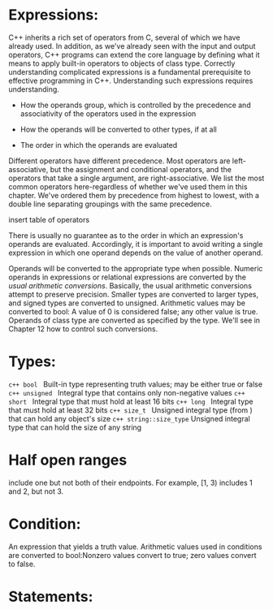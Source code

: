 # Expressions:
C++ inherits a rich set of operators from C, several of which we have already used. In addition, as we've already seen with the input and output operators, C++ programs can extend the core language by defining what it means to apply built-in operators to objects of class type. Correctly understanding complicated expressions is a fundamental prerequisite to effective programming in C++. Understanding such expressions requires understanding.

+ How the operands group, which is controlled by the precedence and associativity of the operators used in the expression

+ How the operands will be converted to other types, if at all

+ The order in which the operands are evaluated

Different operators have different precedence. Most operators are left-associative, but the assignment and conditional operators, and the operators that take a single argument, are right-associative. We list the most common operators here-regardless of whether we've used them in this chapter. We've ordered them by precedence from highest to lowest, with a double line separating groupings with the same precedence.

insert table of operators

There is usually no guarantee as to the order in which an expression's operands are evaluated. Accordingly, it is important to avoid writing a single expression in which one operand depends on the value of another operand.

Operands will be converted to the appropriate type when possible. Numeric operands in expressions or relational expressions are converted by the *usual arithmetic conversions*. Basically, the usual arithmetic conversions attempt to preserve precision. Smaller types are converted to larger types, and signed types are converted to unsigned. Arithmetic values may be converted to bool: A value of 0 is considered false; any other value is true. Operands of class type are converted as specified by the type. We'll see in Chapter 12 how to control such conversions.


# Types:
```c++ bool ```    Built-in type representing truth values; may be either true or false
```c++ unsigned ``` Integral type that contains only non-negative values
```c++ short ```  Integral type that must hold at least 16 bits
```c++ long ```   Integral type that must hold at least 32 bits
```c++ size_t ``` Unsigned integral type (from <cstddef>) that can hold any object's size
```c++ string::size_type```  Unsigned integral type that can hold the size of any string

# Half open ranges
include one but not both of their endpoints. For example, [1, 3) includes 1 and 2, but not 3.

# Condition:
An expression that yields a truth value. Arithmetic values used in conditions are converted to bool:Nonzero values convert to true; zero values convert to false.
# Statements: 